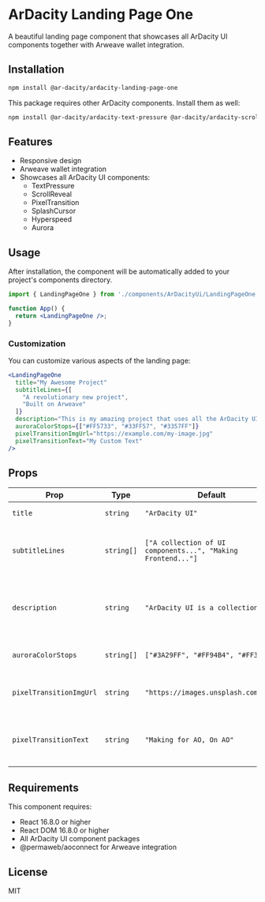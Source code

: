 # ArDacity Landing Page One

A beautiful landing page component that showcases all ArDacity UI components together with Arweave wallet integration.

## Installation

```bash
npm install @ar-dacity/ardacity-landing-page-one
```

This package requires other ArDacity components. Install them as well:

```bash
npm install @ar-dacity/ardacity-text-pressure @ar-dacity/ardacity-scroll-reveal @ar-dacity/ardacity-pixel-transition @ar-dacity/ardacity-splash-cursor @ar-dacity/ardacity-hyperspeed @ar-dacity/ardacity-aurora @permaweb/aoconnect
```

## Features

- Responsive design
- Arweave wallet integration
- Showcases all ArDacity UI components:
  - TextPressure
  - ScrollReveal
  - PixelTransition
  - SplashCursor
  - Hyperspeed
  - Aurora

## Usage

After installation, the component will be automatically added to your project's components directory.

```jsx
import { LandingPageOne } from './components/ArDacityUi/LandingPageOne';

function App() {
  return <LandingPageOne />;
}
```

### Customization

You can customize various aspects of the landing page:

```jsx
<LandingPageOne
  title="My Awesome Project"
  subtitleLines={[
    "A revolutionary new project",
    "Built on Arweave"
  ]}
  description="This is my amazing project that uses all the ArDacity UI components to create a stunning user experience."
  auroraColorStops={["#FF5733", "#33FF57", "#3357FF"]}
  pixelTransitionImgUrl="https://example.com/my-image.jpg"
  pixelTransitionText="My Custom Text"
/>
```

## Props

| Prop | Type | Default | Description |
|------|------|---------|-------------|
| `title` | `string` | `"ArDacity UI"` | Title displayed in the header |
| `subtitleLines` | `string[]` | `["A collection of UI components...", "Making Frontend..."]` | Array of subtitle lines displayed below the main title |
| `description` | `string` | `"ArDacity UI is a collection..."` | Main description text shown in the ScrollReveal section |
| `auroraColorStops` | `string[]` | `["#3A29FF", "#FF94B4", "#FF3232"]` | Color stops for the Aurora effect |
| `pixelTransitionImgUrl` | `string` | `"https://images.unsplash.com/..."` | URL for the image used in PixelTransition components |
| `pixelTransitionText` | `string` | `"Making for AO, On AO"` | Text displayed in the second state of PixelTransition components |

## Requirements

This component requires:
- React 16.8.0 or higher
- React DOM 16.8.0 or higher
- All ArDacity UI component packages
- @permaweb/aoconnect for Arweave integration

## License

MIT 